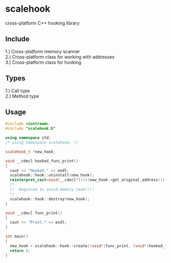# scalehook
cross-platform C++ hooking library

## Include
1.) Cross-platform memory scanner<br>
2.) Cross-platform class for working with addresses<br>
3.) Cross-platform class for hooking

## Types
1.) Call type<br>
2.) Method type

## Usage
```C++
#include <iostream>
#include "scalehook.h"

using namespace std;
/* using namespace scalehook; */

scalehook_t *new_hook;

void __cdecl hooked_func_print()
{
  cout << "Hooked." << endl;
  scalehook::hook::uninstall(new_hook);
  reinterpret_cast<void(__cdecl*)()>(new_hook->get_original_address())();
  /*
  //  Required to avoid memory leak!!!!
  */
  scalehook::hook::destroy(new_hook);
}

void __cdecl func_print()
{
  cout << "Print." << endl;
}

int main()
{
  new_hook = scalehook::hook::create((void*)func_print, (void*)hooked_func_print);
  return 0;
}
```
